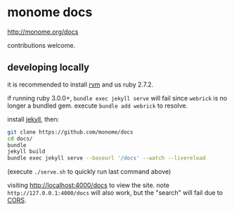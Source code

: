 # monome docs

http://monome.org/docs

contributions welcome.

## developing locally

it is recommended to install [rvm](https://rvm.io/rvm/install) and us ruby 2.7.2.

if running ruby 3.0.0+, `bundle exec jekyll serve` will fail since `webrick` is no longer a bundled gem. execute `bundle add webrick` to resolve.

install [jekyll](https://jekyllrb.com/), then:

```bash
git clone https://github.com/monome/docs
cd docs/
bundle
jekyll build
bundle exec jekyll serve --baseurl '/docs' --watch --livereload
```

(execute `./serve.sh` to quickly run last command above)

visiting [http://localhost:4000/docs](http://localhost:4000/docs) to view the site. note `http://127.0.0.1:4000/docs` will also work, but the "search" will fail due to [CORS](https://developer.mozilla.org/en-US/docs/Web/HTTP/CORS).